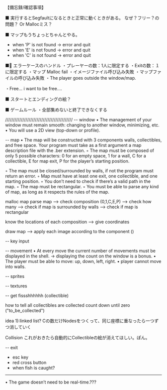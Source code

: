 【備忘録/確認事項】

■ 実行するとSegfaultになるときと正常に動くときがある。
	なぜ？フリー？の問題？ Or Mallocミス？

■ マップもうちょっとちゃんとやる。
- when 'P' is not found -> error and quit
- when 'E' is not found -> error and quit
- when 'C' is not found -> error and quit


■ エラーケースのハンドル
・プレーヤーの数：1人に限定する
・Exitの数：１に限定する
・マップ Malloc fail
・イメージファイル呼び込み失敗
・マップファイルの呼び込み失敗
・The player goes outside the window/map. 

・Free... i want to be free....

■ スタートとエンディングの絵？

■ ゲームルール
・全部集めないと終了できなくする



///////////////////////////////////////////
-- window
• The management of your window must remain smooth: changing to another window, minimizing, etc.
• You will use a 2D view (top-down or profile).

-- map
• The map will be constructed with 3 components walls, collectibles, and free space.
Your program must take as a first argument a map description file with the .ber
extension.
◦ The map must be composed of only 5 possible characters: 
0 for an empty space,
1 for a wall,
C for a collectible,
E for map exit,
P for the player’s starting position.

◦ The map must be closed/surrounded by walls, if not the program must return an error.
◦ Map must have at least one exit, one collectible, and one starting position.
◦ You don’t need to check if there’s a valid path in the map.
◦ The map must be rectangular.
◦ You must be able to parse any kind of map, as long as it respects the rules of the map.


malloc map
parse map 
	--> check composition (0,1,C,E,P) 
	--> check how many
	--> check if map is surrounded by walls
	--> check if map is rectangular

know the locations of each composition
	--> give coordinates

draw map
	--> apply each image according to the component		()

-- key input

-- movement
• At every move the current number of movements must be displayed in the shell.
	-> displaying the count on the window is a bonus.
• The player must be able to move: up, down, left, right.
• player cannot move into walls.


-- sprites


-- textures


-- get fissshhhhhh (collectible)

how to tell all collectibles are collected
count down until zero ("to_be_collected")


idea 1):linked list?
Cの数だけNodesをつくって、同じ座標に重なったら一つずつ消していく


Collision
これがおきたら自動的にCollectibleの絵が消えてほしい。ぽん。


-- exit
- esc key
- red cross button
- when fish is caught?



-----------------

• The game doesn’t need to be real-time.???



